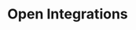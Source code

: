 ---
title: Open Integrations
id: open-integrations
description: ''
slug: /open-integrations 
keywords: 
 - faq
 - help
pagination_next: null
pagination_prev: null
last_update: 
   date: 03/29/2023
   author: Patricia McPhee
draft: true
displayed_sidebar: secureWorkforceSidebar
---